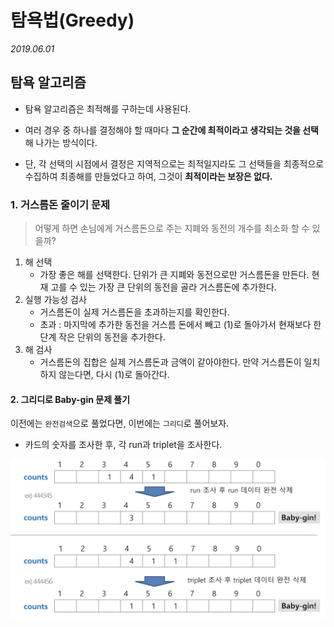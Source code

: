 # 탐욕법(Greedy)

*2019.06.01*



## 탐욕 알고리즘

- 탐욕 알고리즘은 최적해를 구하는데 사용된다. 

- 여러 경우 중 하나를 결정해야 할 때마다 **그 순간에 최적이라고 생각되는 것을 선택**해 나가는 방식이다.

- 단, 각 선택의 시점에서 결정은 지역적으로는 최적일지라도 그 선택들을 최종적으로 수집하여 최종해를 만들었다고 하여, 그것이 **최적이라는 보장은 없다.**

  

### 1. 거스름돈 줄이기 문제

> 어떻게 하면 손님에게 거스름돈으로 주는 지폐와 동전의 개수를 최소화 할 수 있을까?

1. 해 선택
   - 가장 좋은 해를 선택한다. 단위가 큰 지폐와 동전으로만 거스름돈을 만든다. 현재 고를 수 있는 가장 큰 단위의 동전을 골라 거스름돈에 추가한다.
2. 실행 가능성 검사
   - 거스름돈이 실제 거스름돈을 초과하는지를 확인한다.
   - 초과 : 마지막에 추가한 동전을 거스름 돈에서 빼고 (1)로 돌아가서 현재보다 한 단계 작은 단위의 동전을 추가한다.
3. 해 검사
   - 거스름돈의 집합은 실제 거스름돈과 금액이 같아야한다. 만약 거스름돈이 일치하지 않는다면, 다시 (1)로 돌아간다.



#### 2. 그리디로 Baby-gin 문제 풀기

이전에는 `완전검색`으로 풀었다면, 이번에는 `그리디`로 풀어보자. 

- 카드의 숫자를 조사한 후, 각 run과 triplet을 조사한다.

![그리디로 baby-gin 풀이](./images/babyginGreedy.png)

